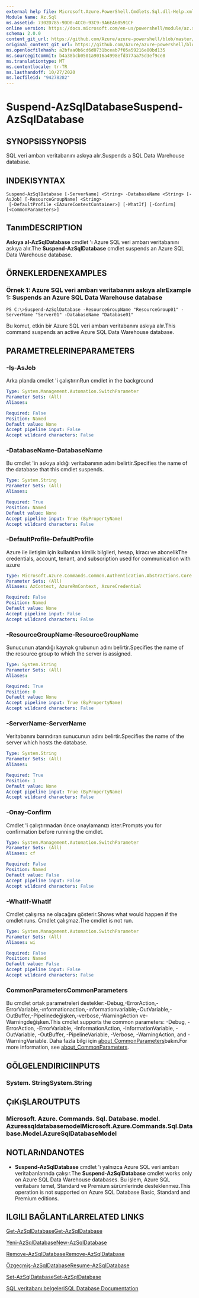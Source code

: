 ```yaml
---
external help file: Microsoft.Azure.PowerShell.Cmdlets.Sql.dll-Help.xml
Module Name: Az.Sql
ms.assetid: 7302D785-9DD0-4CC0-93C9-9A6EA60591CF
online version: https://docs.microsoft.com/en-us/powershell/module/az.sql/suspend-azsqldatabase
schema: 2.0.0
content_git_url: https://github.com/Azure/azure-powershell/blob/master/src/Sql/Sql/help/Suspend-AzSqlDatabase.md
original_content_git_url: https://github.com/Azure/azure-powershell/blob/master/src/Sql/Sql/help/Suspend-AzSqlDatabase.md
ms.openlocfilehash: a2bfaa0b6cd6d0731bceab7f05a59216e80bd135
ms.sourcegitcommit: b4a38bcb0501a9016a4998efd377aa75d3ef9ce8
ms.translationtype: MT
ms.contentlocale: tr-TR
ms.lasthandoff: 10/27/2020
ms.locfileid: "94278282"
---
```

# <span data-ttu-id="9e09d-101">Suspend-AzSqlDatabase</span><span class="sxs-lookup"><span data-stu-id="9e09d-101">Suspend-AzSqlDatabase</span></span>

## <span data-ttu-id="9e09d-102">SYNOPSIS</span><span class="sxs-lookup"><span data-stu-id="9e09d-102">SYNOPSIS</span></span>
<span data-ttu-id="9e09d-103">SQL veri ambarı veritabanını askıya alır.</span><span class="sxs-lookup"><span data-stu-id="9e09d-103">Suspends a SQL Data Warehouse database.</span></span>

## <span data-ttu-id="9e09d-104">INDEKI</span><span class="sxs-lookup"><span data-stu-id="9e09d-104">SYNTAX</span></span>

```
Suspend-AzSqlDatabase [-ServerName] <String> -DatabaseName <String> [-AsJob] [-ResourceGroupName] <String>
 [-DefaultProfile <IAzureContextContainer>] [-WhatIf] [-Confirm] [<CommonParameters>]
```

## <span data-ttu-id="9e09d-105">Tanım</span><span class="sxs-lookup"><span data-stu-id="9e09d-105">DESCRIPTION</span></span>
<span data-ttu-id="9e09d-106">**Askıya al-AzSqlDatabase** cmdlet 'ı Azure SQL veri ambarı veritabanını askıya alır.</span><span class="sxs-lookup"><span data-stu-id="9e09d-106">The **Suspend-AzSqlDatabase** cmdlet suspends an Azure SQL Data Warehouse database.</span></span>

## <span data-ttu-id="9e09d-107">ÖRNEKLERDEN</span><span class="sxs-lookup"><span data-stu-id="9e09d-107">EXAMPLES</span></span>

### <span data-ttu-id="9e09d-108">Örnek 1: Azure SQL veri ambarı veritabanını askıya alır</span><span class="sxs-lookup"><span data-stu-id="9e09d-108">Example 1: Suspends an Azure SQL Data Warehouse database</span></span>
```
PS C:\>Suspend-AzSqlDatabase -ResourceGroupName "ResourceGroup01" -ServerName "Server01" -DatabaseName "Database01"
```

<span data-ttu-id="9e09d-109">Bu komut, etkin bir Azure SQL veri ambarı veritabanını askıya alır.</span><span class="sxs-lookup"><span data-stu-id="9e09d-109">This command suspends an active Azure SQL Data Warehouse database.</span></span>

## <span data-ttu-id="9e09d-110">PARAMETRELERINE</span><span class="sxs-lookup"><span data-stu-id="9e09d-110">PARAMETERS</span></span>

### <span data-ttu-id="9e09d-111">-Iş</span><span class="sxs-lookup"><span data-stu-id="9e09d-111">-AsJob</span></span>
<span data-ttu-id="9e09d-112">Arka planda cmdlet 'i çalıştırın</span><span class="sxs-lookup"><span data-stu-id="9e09d-112">Run cmdlet in the background</span></span>

```yaml
Type: System.Management.Automation.SwitchParameter
Parameter Sets: (All)
Aliases:

Required: False
Position: Named
Default value: None
Accept pipeline input: False
Accept wildcard characters: False
```

### <span data-ttu-id="9e09d-113">-DatabaseName</span><span class="sxs-lookup"><span data-stu-id="9e09d-113">-DatabaseName</span></span>
<span data-ttu-id="9e09d-114">Bu cmdlet 'in askıya aldığı veritabanının adını belirtir.</span><span class="sxs-lookup"><span data-stu-id="9e09d-114">Specifies the name of the database that this cmdlet suspends.</span></span>

```yaml
Type: System.String
Parameter Sets: (All)
Aliases:

Required: True
Position: Named
Default value: None
Accept pipeline input: True (ByPropertyName)
Accept wildcard characters: False
```

### <span data-ttu-id="9e09d-115">-DefaultProfile</span><span class="sxs-lookup"><span data-stu-id="9e09d-115">-DefaultProfile</span></span>
<span data-ttu-id="9e09d-116">Azure ile iletişim için kullanılan kimlik bilgileri, hesap, kiracı ve abonelik</span><span class="sxs-lookup"><span data-stu-id="9e09d-116">The credentials, account, tenant, and subscription used for communication with azure</span></span>

```yaml
Type: Microsoft.Azure.Commands.Common.Authentication.Abstractions.Core.IAzureContextContainer
Parameter Sets: (All)
Aliases: AzContext, AzureRmContext, AzureCredential

Required: False
Position: Named
Default value: None
Accept pipeline input: False
Accept wildcard characters: False
```

### <span data-ttu-id="9e09d-117">-ResourceGroupName</span><span class="sxs-lookup"><span data-stu-id="9e09d-117">-ResourceGroupName</span></span>
<span data-ttu-id="9e09d-118">Sunucunun atandığı kaynak grubunun adını belirtir.</span><span class="sxs-lookup"><span data-stu-id="9e09d-118">Specifies the name of the resource group to which the server is assigned.</span></span>

```yaml
Type: System.String
Parameter Sets: (All)
Aliases:

Required: True
Position: 0
Default value: None
Accept pipeline input: True (ByPropertyName)
Accept wildcard characters: False
```

### <span data-ttu-id="9e09d-119">-ServerName</span><span class="sxs-lookup"><span data-stu-id="9e09d-119">-ServerName</span></span>
<span data-ttu-id="9e09d-120">Veritabanını barındıran sunucunun adını belirtir.</span><span class="sxs-lookup"><span data-stu-id="9e09d-120">Specifies the name of the server which hosts the database.</span></span>

```yaml
Type: System.String
Parameter Sets: (All)
Aliases:

Required: True
Position: 1
Default value: None
Accept pipeline input: True (ByPropertyName)
Accept wildcard characters: False
```

### <span data-ttu-id="9e09d-121">-Onay</span><span class="sxs-lookup"><span data-stu-id="9e09d-121">-Confirm</span></span>
<span data-ttu-id="9e09d-122">Cmdlet 'i çalıştırmadan önce onaylamanızı ister.</span><span class="sxs-lookup"><span data-stu-id="9e09d-122">Prompts you for confirmation before running the cmdlet.</span></span>

```yaml
Type: System.Management.Automation.SwitchParameter
Parameter Sets: (All)
Aliases: cf

Required: False
Position: Named
Default value: False
Accept pipeline input: False
Accept wildcard characters: False
```

### <span data-ttu-id="9e09d-123">-WhatIf</span><span class="sxs-lookup"><span data-stu-id="9e09d-123">-WhatIf</span></span>
<span data-ttu-id="9e09d-124">Cmdlet çalışırsa ne olacağını gösterir.</span><span class="sxs-lookup"><span data-stu-id="9e09d-124">Shows what would happen if the cmdlet runs.</span></span>
<span data-ttu-id="9e09d-125">Cmdlet çalışmaz.</span><span class="sxs-lookup"><span data-stu-id="9e09d-125">The cmdlet is not run.</span></span>

```yaml
Type: System.Management.Automation.SwitchParameter
Parameter Sets: (All)
Aliases: wi

Required: False
Position: Named
Default value: False
Accept pipeline input: False
Accept wildcard characters: False
```

### <span data-ttu-id="9e09d-126">CommonParameters</span><span class="sxs-lookup"><span data-stu-id="9e09d-126">CommonParameters</span></span>
<span data-ttu-id="9e09d-127">Bu cmdlet ortak parametreleri destekler:-Debug,-ErrorAction,-ErrorVariable,-ınformationaction,-ınformationvariable,-OutVariable,-OutBuffer,-Pipelinedeğişken,-verbose,-WarningAction ve-Warningdeğişken.</span><span class="sxs-lookup"><span data-stu-id="9e09d-127">This cmdlet supports the common parameters: -Debug, -ErrorAction, -ErrorVariable, -InformationAction, -InformationVariable, -OutVariable, -OutBuffer, -PipelineVariable, -Verbose, -WarningAction, and -WarningVariable.</span></span> <span data-ttu-id="9e09d-128">Daha fazla bilgi için [about_CommonParameters](http://go.microsoft.com/fwlink/?LinkID=113216)bakın.</span><span class="sxs-lookup"><span data-stu-id="9e09d-128">For more information, see [about_CommonParameters](http://go.microsoft.com/fwlink/?LinkID=113216).</span></span>

## <span data-ttu-id="9e09d-129">GÖLGELENDIRICI</span><span class="sxs-lookup"><span data-stu-id="9e09d-129">INPUTS</span></span>

### <span data-ttu-id="9e09d-130">System. String</span><span class="sxs-lookup"><span data-stu-id="9e09d-130">System.String</span></span>

## <span data-ttu-id="9e09d-131">ÇıKıŞLAR</span><span class="sxs-lookup"><span data-stu-id="9e09d-131">OUTPUTS</span></span>

### <span data-ttu-id="9e09d-132">Microsoft. Azure. Commands. Sql. Database. model. Azuressqldatabasemodel</span><span class="sxs-lookup"><span data-stu-id="9e09d-132">Microsoft.Azure.Commands.Sql.Database.Model.AzureSqlDatabaseModel</span></span>

## <span data-ttu-id="9e09d-133">NOTLARıNDA</span><span class="sxs-lookup"><span data-stu-id="9e09d-133">NOTES</span></span>
* <span data-ttu-id="9e09d-134">**Suspend-AzSqlDatabase** cmdlet 'ı yalnızca Azure SQL veri ambarı veritabanlarında çalışır.</span><span class="sxs-lookup"><span data-stu-id="9e09d-134">The **Suspend-AzSqlDatabase** cmdlet works only on Azure SQL Data Warehouse databases.</span></span> <span data-ttu-id="9e09d-135">Bu işlem, Azure SQL veritabanı temel, Standard ve Premium sürümlerinde desteklenmez.</span><span class="sxs-lookup"><span data-stu-id="9e09d-135">This operation is not supported on Azure SQL Database Basic, Standard and Premium editions.</span></span>

## <span data-ttu-id="9e09d-136">ILGILI BAĞLANTıLAR</span><span class="sxs-lookup"><span data-stu-id="9e09d-136">RELATED LINKS</span></span>

[<span data-ttu-id="9e09d-137">Get-AzSqlDatabase</span><span class="sxs-lookup"><span data-stu-id="9e09d-137">Get-AzSqlDatabase</span></span>](./Get-AzSqlDatabase.md)

[<span data-ttu-id="9e09d-138">Yeni-AzSqlDatabase</span><span class="sxs-lookup"><span data-stu-id="9e09d-138">New-AzSqlDatabase</span></span>](./New-AzSqlDatabase.md)

[<span data-ttu-id="9e09d-139">Remove-AzSqlDatabase</span><span class="sxs-lookup"><span data-stu-id="9e09d-139">Remove-AzSqlDatabase</span></span>](./Remove-AzSqlDatabase.md)

[<span data-ttu-id="9e09d-140">Özgeçmiş-AzSqlDatabase</span><span class="sxs-lookup"><span data-stu-id="9e09d-140">Resume-AzSqlDatabase</span></span>](./Resume-AzSqlDatabase.md)

[<span data-ttu-id="9e09d-141">Set-AzSqlDatabase</span><span class="sxs-lookup"><span data-stu-id="9e09d-141">Set-AzSqlDatabase</span></span>](./Set-AzSqlDatabase.md)

[<span data-ttu-id="9e09d-142">SQL veritabanı belgeleri</span><span class="sxs-lookup"><span data-stu-id="9e09d-142">SQL Database Documentation</span></span>](https://docs.microsoft.com/azure/sql-database/)



